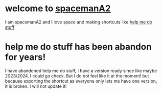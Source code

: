 welcome to [spacemanA2](https://github/SpacemanA2/)
=
I am spacemanA2 and I love space and making shortcuts like 
[help me do stuff](https://github.com/SpacemanA2/Help-me-do-stuff-shortcut)
# help me do stuff has been abandon for years!
I have abandoned help me do stuff, I have a version ready since like maybe 2023/2024, I could go check. But I do not feel like it at the moment! but because exporting the shortcut as everyone only lets me have one version, it is broken. I will not update it!
